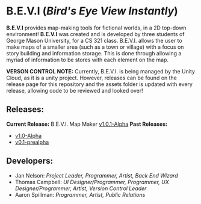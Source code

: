 # **B.E.V.I** (*Bird's Eye View Instantly*)
**B.E.V.I** provides map-making tools for fictional worlds, in a 2D top-down environment! **B.E.V.I** was created and is developed by three students of George Mason University, for a CS 321 class. B.E.V.I. allows the user to make maps of a smaller area (such as a town or village) with a focus on story building and information storage. This is done through allowing a myriad of information to be stores with each element on the map.

**VERSON CONTROL NOTE:** Currently, B.E.V.I. is being managed by the Unity Cloud, as it is a unity project. However, releases can be found on the release page for this repository and the assets folder is updated with every release, allowing code to be reviewed and looked over!

## Releases:
**Current Release:** B.E.V.I. Map Maker [v1.0.1-Alpha](https://github.com/Choheron/B.E.V.I/releases/tag/v1.0.1-Alpha)
**Past Releases:**
* [v1.0-Alpha](https://github.com/Choheron/B.E.V.I/releases/tag/v1.0-Alpha)
* [v0.1-prealpha](https://github.com/Choheron/B.E.V.I/releases/tag/v0.1-prealpha)


## Developers:
* Jan Nelson: *Project Leader, Programmer, Artist, Back End Wizard*
* Thomas Campbell: *UI Designer/Programmer, Programmer, UX Designer/Programmer, Artist, Version Control Leader*
* Aaron Spillman: *Programmer, Artist, Public Relations*
